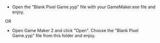 + Open the "Blank Pixel Game.yyp" file with your GameMaker.exe file and enjoy.

OR

+ Open Game Maker 2 and click "Open". Choose the "Blank Pixel Game.yyp" file from this folder and enjoy.

